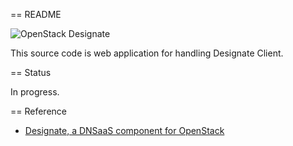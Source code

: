 == README

![OpenStack Designate](https://wiki.openstack.org/w/images/a/aa/Logo-designate.jpg "designate")

This source code is web application for handling Designate Client.

== Status

In progress.

== Reference

* [Designate, a DNSaaS component for OpenStack](http://http://docs.openstack.org/developer/designate/index.html)
